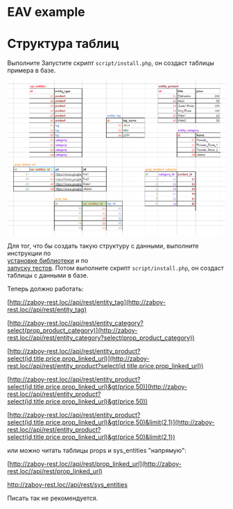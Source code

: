 # EAV example

# Структура таблиц

Выполните 
Запустите скрипт `script/install.php`, он создаст таблицы примера в базе.  

![](img/eav-example-1.png)  


Для тог, что бы создать такую структуру с данными, выполните инструкции по  
[установке библиотеки](INSTALL.md "установка библиотеки zaboy-rest") и по  
[запуску тестов](TESTS.md "Подготовка к запуску тестов").
Потом выполните скрипт `script/install.php`, он создаст таблицы с данными в базе.

Теперь должно работать:

[http://zaboy-rest.loc//api/rest/entity_tag](http://zaboy-rest.loc//api/rest/entity_tag)

[http://zaboy-rest.loc//api/rest/entity_category?select(prop_product_category)](http://zaboy-rest.loc//api/rest/entity_category?select(prop_product_category)) 

[http://zaboy-rest.loc//api/rest/entity_product?select(id,title,price,prop_linked_url)](http://zaboy-rest.loc//api/rest/entity_product?select(id,title,price,prop_linked_url))

[http://zaboy-rest.loc//api/rest/entity_product?select(id,title,price,prop_linked_url)&gt(price,50)](http://zaboy-rest.loc//api/rest/entity_product?select(id,title,price,prop_linked_url)&gt(price,50))

[http://zaboy-rest.loc//api/rest/entity_product?select(id,title,price,prop_linked_url)&gt(price,50)&limit(2,1)](http://zaboy-rest.loc//api/rest/entity_product?select(id,title,price,prop_linked_url)&gt(price,50)&limit(2,1))   


или можно читать таблицы props и sys_entities "напрямую":

[http://zaboy-rest.loc//api/rest/prop_linked_url](http://zaboy-rest.loc//api/rest/prop_linked_url)

[http://zaboy-rest.loc//api/rest/sys_entities  ](http://zaboy-rest.loc//api/rest/sys_entities  )


Писать так не рекомендуется.








